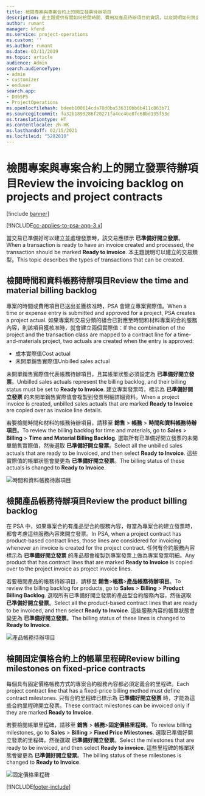 ```yaml
---
title: 檢閱專案與專案合約上的開立發票待辦項目
description: 此主題提供有關如何檢閱時間、費用及產品待辦項目的資訊，以及說明如何將這些待辦項目標示為已準備好開立發票。
author: rumant
manager: kfend
ms.service: project-operations
ms.custom: ''
ms.author: rumant
ms.date: 03/11/2019
ms.topic: article
audience: Admin
search.audienceType:
- admin
- customizer
- enduser
search.app:
- D365PS
- ProjectOperations
ms.openlocfilehash: bdeeb100614cda78d0ba536310bb6b411c863b71
ms.sourcegitcommit: fa32b1893286f20271fa4ec4be8fc68bd135f53c
ms.translationtype: HT
ms.contentlocale: zh-HK
ms.lasthandoff: 02/15/2021
ms.locfileid: "5282810"
---
```

# <a name="review-the-invoicing-backlog-on-projects-and-project-contracts"></a><span data-ttu-id="eaa32-103">檢閱專案與專案合約上的開立發票待辦項目</span><span class="sxs-lookup"><span data-stu-id="eaa32-103">Review the invoicing backlog on projects and project contracts</span></span>

[!include [banner](../includes/psa-now-project-operations.md)]

[!INCLUDE[cc-applies-to-psa-app-3.x](../includes/cc-applies-to-psa-app-3x.md)]

<span data-ttu-id="eaa32-104">當交易已準備好可以建立並處理發票時，該交易應標示 **已準備好開立發票**。</span><span class="sxs-lookup"><span data-stu-id="eaa32-104">When a transaction is ready to have an invoice created and processed, the transaction should be marked **Ready to invoice**.</span></span> <span data-ttu-id="eaa32-105">本主題說明可以建立的交易類型。</span><span class="sxs-lookup"><span data-stu-id="eaa32-105">This topic describes the types of transactions that can be created.</span></span>

## <a name="review-the-time-and-material-billing-backlog"></a><span data-ttu-id="eaa32-106">檢閱時間和資料帳務待辦項目</span><span class="sxs-lookup"><span data-stu-id="eaa32-106">Review the time and material billing backlog</span></span>

<span data-ttu-id="eaa32-107">專案的時間或費用項目已送出並獲核准時，PSA 會建立專案實際值。</span><span class="sxs-lookup"><span data-stu-id="eaa32-107">When a time or expense entry is submitted and approved for a project, PSA creates a project actual.</span></span> <span data-ttu-id="eaa32-108">如果專案和交易分類的組合已對應至時間和材料專案的合約服務內容，則該項目獲核准時，就會建立兩個實際值：</span><span class="sxs-lookup"><span data-stu-id="eaa32-108">If the combination of the project and the transaction class are mapped to a contract line for a time-and-materials project, two actuals are created when the entry is approved:</span></span>

- <span data-ttu-id="eaa32-109">成本實際值</span><span class="sxs-lookup"><span data-stu-id="eaa32-109">Cost actual</span></span> 
- <span data-ttu-id="eaa32-110">未開單銷售實際值</span><span class="sxs-lookup"><span data-stu-id="eaa32-110">Unbilled sales actual</span></span>

<span data-ttu-id="eaa32-111">未開單銷售實際值代表帳務待辦項目，且其帳單狀態必須設定為 **已準備好開立發票**。</span><span class="sxs-lookup"><span data-stu-id="eaa32-111">Unbilled sales actuals represent the billing backlog, and their billing status must be set to **Ready to Invoice**.</span></span> <span data-ttu-id="eaa32-112">建立專案發票時，標示為 **已準備好開立發票** 的未開單銷售實際值會複製到發票明細詳細資料。</span><span class="sxs-lookup"><span data-stu-id="eaa32-112">When a project invoice is created, unbilled sales actuals that are marked **Ready to Invoice** are copied over as invoice line details.</span></span>

<span data-ttu-id="eaa32-113">若要檢閱時間和材料的帳務待辦項目，請移至 **銷售** \> **帳務** \> **時間和資料帳務待辦項目**。</span><span class="sxs-lookup"><span data-stu-id="eaa32-113">To review the billing backlog for time and materials, go to **Sales** \> **Billing** \> **Time and Material Billing Backlog**.</span></span> <span data-ttu-id="eaa32-114">選取所有已準備好開立發票的未開單銷售實際值，然後選取 **已準備好開立發票**。</span><span class="sxs-lookup"><span data-stu-id="eaa32-114">Select all the unbilled sales actuals that are ready to be invoiced, and then select **Ready to Invoice**.</span></span> <span data-ttu-id="eaa32-115">這些實際值的帳單狀態會變更為 **已準備好開立發票**。</span><span class="sxs-lookup"><span data-stu-id="eaa32-115">The billing status of these actuals is changed to **Ready to Invoice**.</span></span>

![時間和資料帳務待辦項目](media/TMBacklog.png)

## <a name="review-the-product-billing-backlog"></a><span data-ttu-id="eaa32-117">檢閱產品帳務待辦項目</span><span class="sxs-lookup"><span data-stu-id="eaa32-117">Review the product billing backlog</span></span>

<span data-ttu-id="eaa32-118">在 PSA 中，如果專案合約有產品型合約服務內容，每當為專案合約建立發票時，都會考慮這些服務內容來開立發票。</span><span class="sxs-lookup"><span data-stu-id="eaa32-118">In PSA, when a project contract has product-based contract lines, those lines are considered for invoicing whenever an invoice is created for the project contract.</span></span> <span data-ttu-id="eaa32-119">任何有合約服務內容標示為 **已準備好開立發票** 的產品都會複製到專案發票上做為專案發票明細。</span><span class="sxs-lookup"><span data-stu-id="eaa32-119">Any product that has contract lines that are marked **Ready to Invoice** is copied over to the project invoice as project invoice lines.</span></span>

<span data-ttu-id="eaa32-120">若要檢閱產品的帳務待辦項目，請移至 **銷售**\>**帳務**\>**產品帳務待辦項目**。</span><span class="sxs-lookup"><span data-stu-id="eaa32-120">To review the billing backlog for products, go to **Sales** \> **Billing** \> **Product Billing Backlog**.</span></span> <span data-ttu-id="eaa32-121">選取所有已準備好開立發票的產品型合約服務內容，然後選取 **已準備好開立發票**。</span><span class="sxs-lookup"><span data-stu-id="eaa32-121">Select all the product-based contract lines that are ready to be invoiced, and then select **Ready to Invoice**.</span></span> <span data-ttu-id="eaa32-122">這些服務內容的帳單狀態會變更為 **已準備好開立發票**。</span><span class="sxs-lookup"><span data-stu-id="eaa32-122">The billing status of these lines is changed to **Ready to Invoice**.</span></span>

![產品帳務待辦項目](media/ProductBacklog.png)

## <a name="review-billing-milestones-on-fixed-price-contracts"></a><span data-ttu-id="eaa32-124">檢閱固定價格合約上的帳單里程碑</span><span class="sxs-lookup"><span data-stu-id="eaa32-124">Review billing milestones on fixed-price contracts</span></span>

<span data-ttu-id="eaa32-125">每個具有固定價格帳務方式的專案合約服務內容都必須定義合約里程碑。</span><span class="sxs-lookup"><span data-stu-id="eaa32-125">Each project contract line that has a fixed-price billing method must define contract milestones.</span></span> <span data-ttu-id="eaa32-126">只有合約里程碑已標示為 **已準備好開立發票** 時，才能為這些合約里程碑開立發票。</span><span class="sxs-lookup"><span data-stu-id="eaa32-126">These contract milestones can be invoiced only if they are marked **Ready to Invoice**.</span></span> 

<span data-ttu-id="eaa32-127">若要檢閱帳單里程碑，請移至 **銷售** \> **帳務**\>**固定價格里程碑**。</span><span class="sxs-lookup"><span data-stu-id="eaa32-127">To review billing milestones, go to **Sales** \> **Billing** \> **Fixed Price Milestones**.</span></span> <span data-ttu-id="eaa32-128">選取已準備好開立發票的里程碑，然後選取 **已準備好開立發票**。</span><span class="sxs-lookup"><span data-stu-id="eaa32-128">Select the milestones that are ready to be invoiced, and then select **Ready to invoice**.</span></span> <span data-ttu-id="eaa32-129">這些里程碑的帳單狀態會變更為 **已準備好開立發票**。</span><span class="sxs-lookup"><span data-stu-id="eaa32-129">The billing status of these milestones is changed to **Ready to Invoice**.</span></span>

![固定價格里程碑](media/FPBacklog.png)


[!INCLUDE[footer-include](../includes/footer-banner.md)]